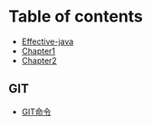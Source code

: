 # Table of contents

* [Effective-java](README.md)
* [Chapter1](chapter1.md)
* [Chapter2](chapter2.md)

## GIT

* [GIT命令](git/git-ming-ling.md)

